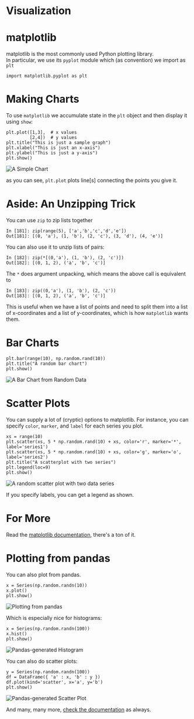 # Visualization

# matplotlib

matplotlib is the most commonly used Python plotting library.  
In particular, we use its `pyplot` module which (as convention)
we import as `plt`

```
import matplotlib.pyplot as plt
```

# Making Charts

To use `matplotlib` we accumulate state in the `plt` object
and then display it using `show`:

```
plt.plot([1,3],  # x values
         [2,4])  # y values
plt.title("This is just a sample graph")
plt.xlabel("This is just an x-axis")
plt.ylabel("This is just a y-axis")
plt.show()
```

![A Simple Chart][simple_chart]

as you can see, `plt.plot` plots line[s] connecting the points you give it.

# Aside: An Unzipping Trick

You can use `zip` to zip lists together

```
In [181]: zip(range(5), ['a','b','c','d','e'])
Out[181]: [(0, 'a'), (1, 'b'), (2, 'c'), (3, 'd'), (4, 'e')]
```

You can also use it to unzip lists of pairs:

```
In [182]: zip(*[(0,'a'), (1, 'b'), (2, 'c')])
Out[182]: [(0, 1, 2), ('a', 'b', 'c')]
```

The `*` does argument unpacking, which means the above call is equivalent to

```
In [183]: zip((0,'a'), (1, 'b'), (2, 'c'))
Out[183]: [(0, 1, 2), ('a', 'b', 'c')]
```

This is useful when we have a list of points and need to split them into
a list of x-coordinates and a list of y-coordinates, which is how `matplotlib`
wants them.

# Bar Charts

```
plt.bar(range(10), np.random.rand(10))
plt.title("A random bar chart")
plt.show()
```

![A Bar Chart from Random Data][random_bars]

# Scatter Plots

You can supply a lot of (cryptic) options to matplotlib.  For instance,
you can specify `color`, `marker`, and `label` for each series you plot.

```
xs = range(10)
plt.scatter(xs, 5 * np.random.rand(10) + xs, color='r', marker='*', label='series1')
plt.scatter(xs, 5 * np.random.rand(10) + xs, color='g', marker='o', label='series2')
plt.title("A scatterplot with two series")
plt.legend(loc=9)
plt.show()
```

![A random scatter plot with two data series][scatter_series]

If you specify labels, you can get a legend as shown.

# For More

Read the [matplotlib documentation](http://matplotlib.org/contents.html),
there's a ton of it.

# Plotting from pandas

You can also plot from pandas.

```
x = Series(np.random.randn(10))
x.plot()
plt.show()
```

![Plotting from pandas][pandas_plot]

Which is especially nice for histograms:

```
x = Series(np.random.randn(100))
x.hist()
plt.show()
```

![Pandas-generated Histogram][pandas_hist]

You can also do scatter plots:

```
y = Series(np.random.randn(100))
df = DataFrame({ 'a' : x, 'b' : y })
df.plot(kind='scatter', x='a', y='b')
plt.show()
```

![Pandas-generated Scatter Plot][pandas_scatter]

And many, many more, [check the documentation](http://pandas.pydata.org/pandas-docs/stable/visualization.html) as always.



[simple_chart]: https://raw.githubusercontent.com/joelgrus/codefellows-data-science-week/master/images/1_making_charts.png
[random_bars]: https://raw.githubusercontent.com/joelgrus/codefellows-data-science-week/master/images/2_bar_charts.png
[scatter_series]: https://raw.githubusercontent.com/joelgrus/codefellows-data-science-week/master/images/3_scatter_plots.png
[pandas_plot]: https://raw.githubusercontent.com/joelgrus/codefellows-data-science-week/master/images/4_plotting_from_pandas.png
[pandas_hist]: https://raw.githubusercontent.com/joelgrus/codefellows-data-science-week/master/images/5_hist.png
[pandas_scatter]: https://raw.githubusercontent.com/joelgrus/codefellows-data-science-week/master/images/6_pandas_scatter_plots.png
